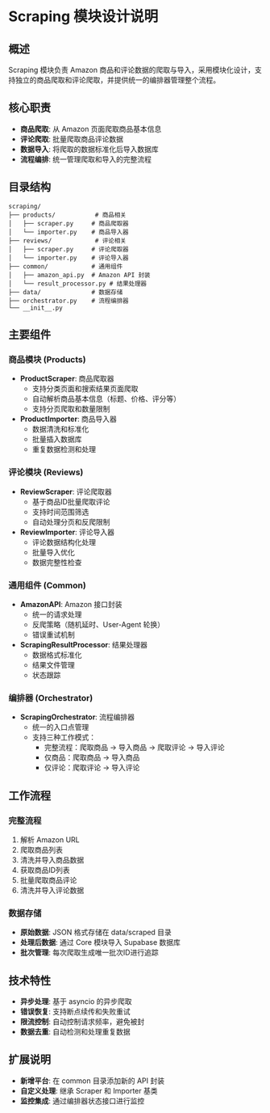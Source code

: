 # Scraping 模块设计说明

## 概述
Scraping 模块负责 Amazon 商品和评论数据的爬取与导入，采用模块化设计，支持独立的商品爬取和评论爬取，并提供统一的编排器管理整个流程。

## 核心职责
- **商品爬取**: 从 Amazon 页面爬取商品基本信息
- **评论爬取**: 批量爬取商品评论数据
- **数据导入**: 将爬取的数据标准化后导入数据库
- **流程编排**: 统一管理爬取和导入的完整流程

## 目录结构
```
scraping/
├── products/           # 商品相关
│   ├── scraper.py     # 商品爬取器
│   └── importer.py    # 商品导入器
├── reviews/            # 评论相关
│   ├── scraper.py     # 评论爬取器
│   └── importer.py    # 评论导入器
├── common/            # 通用组件
│   ├── amazon_api.py  # Amazon API 封装
│   └── result_processor.py # 结果处理器
├── data/              # 数据存储
├── orchestrator.py    # 流程编排器
└── __init__.py
```

## 主要组件

### 商品模块 (Products)
- **ProductScraper**: 商品爬取器
  - 支持分类页面和搜索结果页面爬取
  - 自动解析商品基本信息（标题、价格、评分等）
  - 支持分页爬取和数量限制
- **ProductImporter**: 商品导入器
  - 数据清洗和标准化
  - 批量插入数据库
  - 重复数据检测和处理

### 评论模块 (Reviews)
- **ReviewScraper**: 评论爬取器
  - 基于商品ID批量爬取评论
  - 支持时间范围筛选
  - 自动处理分页和反爬限制
- **ReviewImporter**: 评论导入器
  - 评论数据结构化处理
  - 批量导入优化
  - 数据完整性检查

### 通用组件 (Common)
- **AmazonAPI**: Amazon 接口封装
  - 统一的请求处理
  - 反爬策略（随机延时、User-Agent 轮换）
  - 错误重试机制
- **ScrapingResultProcessor**: 结果处理器
  - 数据格式标准化
  - 结果文件管理
  - 状态跟踪

### 编排器 (Orchestrator)
- **ScrapingOrchestrator**: 流程编排器
  - 统一的入口点管理
  - 支持三种工作模式：
    - 完整流程：爬取商品 → 导入商品 → 爬取评论 → 导入评论
    - 仅商品：爬取商品 → 导入商品
    - 仅评论：爬取评论 → 导入评论

## 工作流程

### 完整流程
1. 解析 Amazon URL
2. 爬取商品列表
3. 清洗并导入商品数据
4. 获取商品ID列表
5. 批量爬取商品评论
6. 清洗并导入评论数据

### 数据存储
- **原始数据**: JSON 格式存储在 data/scraped 目录
- **处理后数据**: 通过 Core 模块导入 Supabase 数据库
- **批次管理**: 每次爬取生成唯一批次ID进行追踪

## 技术特性
- **异步处理**: 基于 asyncio 的异步爬取
- **错误恢复**: 支持断点续传和失败重试
- **限流控制**: 自动控制请求频率，避免被封
- **数据去重**: 自动检测和处理重复数据

## 扩展说明
- **新增平台**: 在 common 目录添加新的 API 封装
- **自定义处理**: 继承 Scraper 和 Importer 基类
- **监控集成**: 通过编排器状态接口进行监控 